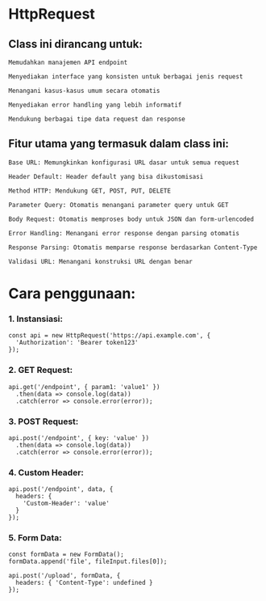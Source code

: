 # HttpRequest

## Class ini dirancang untuk:

    Memudahkan manajemen API endpoint

    Menyediakan interface yang konsisten untuk berbagai jenis request

    Menangani kasus-kasus umum secara otomatis

    Menyediakan error handling yang lebih informatif

    Mendukung berbagai tipe data request dan response


## Fitur utama yang termasuk dalam class ini:
    Base URL: Memungkinkan konfigurasi URL dasar untuk semua request

    Header Default: Header default yang bisa dikustomisasi

    Method HTTP: Mendukung GET, POST, PUT, DELETE

    Parameter Query: Otomatis menangani parameter query untuk GET

    Body Request: Otomatis memproses body untuk JSON dan form-urlencoded

    Error Handling: Menangani error response dengan parsing otomatis

    Response Parsing: Otomatis memparse response berdasarkan Content-Type

    Validasi URL: Menangani konstruksi URL dengan benar
    

# Cara penggunaan:

### 1. Instansiasi:
```
const api = new HttpRequest('https://api.example.com', {
  'Authorization': 'Bearer token123'
});
```
### 2. GET Request:
```
api.get('/endpoint', { param1: 'value1' })
  .then(data => console.log(data))
  .catch(error => console.error(error));
```

### 3. POST Request:
```
api.post('/endpoint', { key: 'value' })
  .then(data => console.log(data))
  .catch(error => console.error(error));
```

### 4. Custom Header:
```
api.post('/endpoint', data, {
  headers: {
    'Custom-Header': 'value'
  }
});
```

### 5. Form Data:
```
const formData = new FormData();
formData.append('file', fileInput.files[0]);

api.post('/upload', formData, {
  headers: { 'Content-Type': undefined }
});
```

